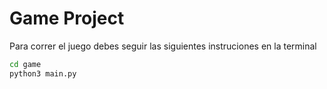 # Game Project

Para correr el juego debes seguir las siguientes instruciones en la terminal

```sh
cd game
python3 main.py
```
